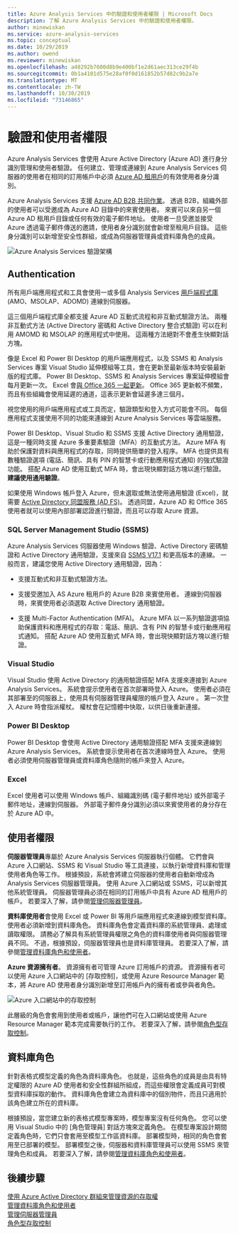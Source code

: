 ```yaml
---
title: Azure Analysis Services 中的驗證和使用者權限 | Microsoft Docs
description: 了解 Azure Analysis Services 中的驗證和使用者權限。
author: minewiskan
ms.service: azure-analysis-services
ms.topic: conceptual
ms.date: 10/29/2019
ms.author: owend
ms.reviewer: minewiskan
ms.openlocfilehash: a48292b7600d8b9e400bf1e2d61aec313ce29f4b
ms.sourcegitcommit: 0b1a4101d575e28af0f0d161852b57d82c9b2a7e
ms.translationtype: MT
ms.contentlocale: zh-TW
ms.lasthandoff: 10/30/2019
ms.locfileid: "73146865"
---
```

# <a name="authentication-and-user-permissions"></a>驗證和使用者權限

Azure Analysis Services 會使用 Azure Active Directory (Azure AD) 進行身分識別管理和使用者驗證。 任何建立、管理或連線到 Azure Analysis Services 伺服器的使用者在相同的訂用帳戶中必須 [Azure AD 租用戶](../active-directory/fundamentals/active-directory-administer.md)的有效使用者身分識別。

Azure Analysis Services 支援 [Azure AD B2B 共同作業](../active-directory/active-directory-b2b-what-is-azure-ad-b2b.md)。 透過 B2B，組織外部的使用者可以受邀成為 Azure AD 目錄中的來賓使用者。 來賓可以來自另一個 Azure AD 租用戶目錄或任何有效的電子郵件地址。 使用者一旦受邀並接受 Azure 透過電子郵件傳送的邀請，使用者身分識別就會新增至租用戶目錄。 這些身分識別可以新增至安全性群組，或成為伺服器管理員或資料庫角色的成員。

![Azure Analysis Services 驗證架構](./media/analysis-services-manage-users/aas-manage-users-arch.png)

## <a name="authentication"></a>Authentication

所有用戶端應用程式和工具會使用一或多個 Analysis Services [用戶端程式庫](analysis-services-data-providers.md) (AMO、MSOLAP、ADOMD) 連線到伺服器。 

這三個用戶端程式庫全都支援 Azure AD 互動式流程和非互動式驗證方法。 兩種非互動式方法 (Active Directory 密碼和 Active Directory 整合式驗證) 可以在利用 AMOMD 和 MSOLAP 的應用程式中使用。 這兩種方法絕對不會產生快顯對話方塊。

像是 Excel 和 Power BI Desktop 的用戶端應用程式，以及 SSMS 和 Analysis Services 專案 Visual Studio 延伸模組等工具，會在更新至最新版本時安裝最新版的程式庫。 Power BI Desktop、SSMS 和 Analysis Services 專案延伸模組會每月更新一次。 Excel 會[與 Office 365 一起更新](https://support.office.com/article/When-do-I-get-the-newest-features-in-Office-2016-for-Office-365-da36192c-58b9-4bc9-8d51-bb6eed468516)。 Office 365 更新較不頻繁，而且有些組織會使用延遲的通道，這表示更新會延遲多達三個月。

視您使用的用戶端應用程式或工具而定，驗證類型和登入方式可能會不同。 每個應用程式支援使用不同的功能來連線到 Azure Analysis Services 等雲端服務。

Power BI Desktop、Visual Studio 和 SSMS 支援 Active Directory 通用驗證，這是一種同時支援 Azure 多重要素驗證（MFA）的互動式方法。 Azure MFA 有助於保護對資料與應用程式的存取，同時提供簡單的登入程序。 MFA 也提供具有數種驗證選項 (電話、簡訊、具有 PIN 的智慧卡或行動應用程式通知) 的強式驗證功能。 搭配 Azure AD 使用互動式 MFA 時，會出現快顯對話方塊以進行驗證。 **建議使用通用驗證**。

如果使用 Windows 帳戶登入 Azure，但未選取或無法使用通用驗證 (Excel)，就需要 [Active Directory 同盟服務 (AD FS)](../active-directory/hybrid/how-to-connect-fed-azure-adfs.md)。 透過同盟，Azure AD 和 Office 365 使用者就可以使用內部部署認證進行驗證，而且可以存取 Azure 資源。

### <a name="sql-server-management-studio-ssms"></a>SQL Server Management Studio (SSMS)

Azure Analysis Services 伺服器使用 Windows 驗證、Active Directory 密碼驗證和 Active Directory 通用驗證，支援來自 [SSMS V17.1](https://docs.microsoft.com/sql/ssms/download-sql-server-management-studio-ssms) 和更高版本的連線。 一般而言，建議您使用 Active Directory 通用驗證，因為：

*  支援互動式和非互動式驗證方法。

*  支援受邀加入 AS Azure 租用戶的 Azure B2B 來賓使用者。 連線到伺服器時，來賓使用者必須選取 Active Directory 通用驗證。

*  支援 Multi-Factor Authentication (MFA)。 Azure MFA 以一系列驗證選項協助保護資料和應用程式的存取：電話、簡訊、含有 PIN 的智慧卡或行動應用程式通知。 搭配 Azure AD 使用互動式 MFA 時，會出現快顯對話方塊以進行驗證。

### <a name="visual-studio"></a>Visual Studio

Visual Studio 使用 Active Directory 的通用驗證搭配 MFA 支援來連接到 Azure Analysis Services。 系統會提示使用者在首次部署時登入 Azure。 使用者必須在其部署至的伺服器上，使用具有伺服器管理員權限的帳戶登入 Azure 。 第一次登入 Azure 時會指派權杖。 權杖會在記憶體中快取，以供日後重新連接。

### <a name="power-bi-desktop"></a>Power BI Desktop

Power BI Desktop 會使用 Active Directory 通用驗證搭配 MFA 支援來連線到 Azure Analysis Services。 系統會提示使用者在首次連線時登入 Azure。 使用者必須使用伺服器管理員或資料庫角色隨附的帳戶來登入 Azure。

### <a name="excel"></a>Excel

Excel 使用者可以使用 Windows 帳戶、組織識別碼 (電子郵件地址) 或外部電子郵件地址，連線到伺服器。 外部電子郵件身分識別必須以來賓使用者的身分存在於 Azure AD 中。

## <a name="user-permissions"></a>使用者權限

**伺服器管理員**專屬於 Azure Analysis Services 伺服器執行個體。 它們會與 Azure 入口網站、SSMS 和 Visual Studio 等工具連接，以執行新增資料庫和管理使用者角色等工作。 根據預設，系統會將建立伺服器的使用者自動新增成為 Analysis Services 伺服器管理員。 使用 Azure 入口網站或 SSMS，可以新增其他系統管理員。 伺服器管理員必須在相同的訂用帳戶中具有 Azure AD 租用戶的帳戶。 若要深入了解，請參閱[管理伺服器管理員](analysis-services-server-admins.md)。 

**資料庫使用者**會使用 Excel 或 Power BI 等用戶端應用程式來連線到模型資料庫。 使用者必須新增到資料庫角色。 資料庫角色會定義資料庫的系統管理員、處理或讀取權限。 請務必了解具有系統管理員權限之角色的資料庫使用者與伺服器管理員不同。 不過，根據預設，伺服器管理員也是資料庫管理員。 若要深入了解，請參閱[管理資料庫角色和使用者](analysis-services-database-users.md)。

**Azure 資源擁有者**。 資源擁有者可管理 Azure 訂用帳戶的資源。 資源擁有者可以使用 Azure 入口網站中的 [存取控制]，或使用 Azure Resource Manager 範本，將 Azure AD 使用者身分識別新增至訂用帳戶內的擁有者或參與者角色。 

![Azure 入口網站中的存取控制](./media/analysis-services-manage-users/aas-manage-users-rbac.png)

此層級的角色會套用到使用者或帳戶，讓他們可在入口網站或使用 Azure Resource Manager 範本完成需要執行的工作。 若要深入了解，請參閱[角色型存取控制](../role-based-access-control/overview.md)。 

## <a name="database-roles"></a>資料庫角色

 針對表格式模型定義的角色為資料庫角色。 也就是，這些角色的成員是由具有特定權限的 Azure AD 使用者和安全性群組所組成，而這些權限會定義成員可對模型資料庫採取的動作。 資料庫角色會建立為資料庫中的個別物件，而且只適用於該角色建立所在的資料庫。   
  
 根據預設，當您建立新的表格式模型專案時，模型專案沒有任何角色。 您可以使用 Visual Studio 中的 [角色管理員] 對話方塊來定義角色。 在模型專案設計期間定義角色時，它們只會套用至模型工作區資料庫。 部署模型時，相同的角色會套用至已部署的模型。 部署模型之後，伺服器和資料庫管理員可以使用 SSMS 來管理角色和成員。 若要深入了解，請參閱[管理資料庫角色和使用者](analysis-services-database-users.md)。
  
## <a name="next-steps"></a>後續步驟

[使用 Azure Active Directory 群組來管理資源的存取權](../active-directory/fundamentals/active-directory-manage-groups.md)   
[管理資料庫角色和使用者](analysis-services-database-users.md)  
[管理伺服器管理員](analysis-services-server-admins.md)  
[角色型存取控制](../role-based-access-control/overview.md)  